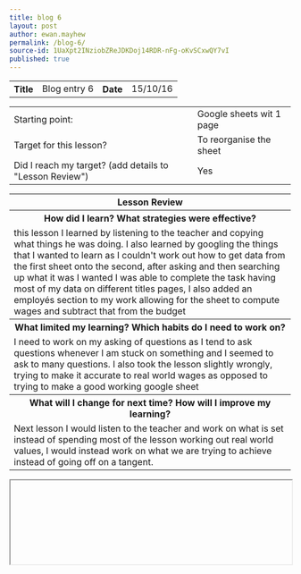 ```yaml
---
title: blog 6
layout: post
author: ewan.mayhew
permalink: /blog-6/
source-id: 1UaXpt2INziobZReJDKDoj14RDR-nFg-oKvSCxwQY7vI
published: true
---
```


<table style="width:100%">
  <tr>
    <th>Title</th>
    <td>Blog entry 6</td>
    <th>Date</th>
    <td>15/10/16</td>
  </tr>
</table>


<table style="width:100%">
  <tr>
    <td>Starting point:</td>
    <td>Google sheets wit 1 page</td>
  </tr>
  <tr>
    <td>Target for this lesson?</td>
    <td>To reorganise the sheet</td>
  </tr>
  <tr>
    <td>Did I reach my target? 
(add details to "Lesson Review")</td>
    <td>Yes</td>
  </tr>
</table>


<table>
  <tr>
    <th>Lesson Review</th>
  </tr>
  <tr>
    <th>How did I learn? What strategies were effective? </th>
  </tr>
  <tr>
    <td>this lesson I learned by listening to the teacher and copying what things he was doing. I also learned by googling the things that I wanted to learn as I couldn't work out how to get data from the first sheet onto the second, after asking and then searching up what it was I wanted I was able to complete the task having most of my data on different titles pages, I also added an employés section to my work allowing for the sheet to compute wages and subtract that from the budget</td>
  </tr>
  <tr>
    <th>What limited my learning? Which habits do I need to work on?</th>
  </tr>
  <tr>
    <td>I need to work on my asking of questions as I tend to ask questions whenever I am stuck on something and I seemed to ask to many questions. I also took the lesson slightly wrongly, trying to make it accurate to real world wages as opposed to trying to make a good working google sheet </td>
  </tr>
  <tr>
    <th>What will I change for next time? How will I improve my learning?</th>
  </tr>
  <tr>
    <td>Next lesson I would listen to the teacher and work on what is set instead of spending most of the lesson working out real world values, I would instead work on what we are trying to achieve instead of going off on a tangent.</td>
  </tr>
</table>
<iframe style="width:100%">
<iframe src="https://docs.google.com/spreadsheets/d/16KaEdhB8R7yxVklznBwU6pEXwi2H8uenSUXjRqZfjKM/pubhtml?widget=true&amp;headers=false"></iframe>

